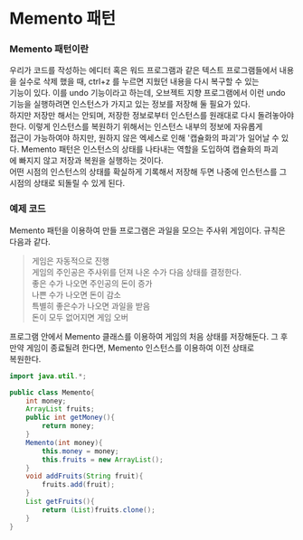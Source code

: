 # Memento 패턴

### Memento 패턴이란
우리가 코드를 작성하는 에디터 혹은 워드 프로그램과 같은 텍스트 프로그램들에서 내용을 실수로 삭제 했을 때, ctrl+z 를 누르면 지웠던 내용을 다시 복구할 수 있는\
기능이 있다. 이를 undo 기능이라고 하는데, 오브젝트 지향 프로그램에서 이런 undo 기능을 실행하려면 인스턴스가 가지고 있는 정보를 저장해 둘 필요가 있다.\
하지만 저장만 해서는 안되며, 저장한 정보로부터 인스턴스를 원래대로 다시 돌려놓아야 한다. 이렇게 인스턴스를 복원하기 위해서는 인스턴스 내부의 정보에 자유롭게\
접근이 가능하여야 하지만, 원하지 않은 엑세스로 인해 '캡슐화의 파괴'가 일어날 수 있다. Memento 패턴은 인스턴스의 상태를 나타내는 역할을 도입하여 캡슐화의 파괴\
에 빠지지 않고 저장과 복원을 실행하는 것이다.\
어떤 시점의 인스턴스의 상태를 확실하게 기록해서 저장해 두면 나중에 인스턴스를 그 시점의 상태로 되돌릴 수 있게 된다.

### 예제 코드
Memento 패턴을 이용하여 만들 프로그램은 과일을 모으는 주사위 게임이다. 규칙은 다음과 같다.

> 게임은 자동적으로 진행\
> 게임의 주인공은 주사위를 던져 나온 수가 다음 상태를 결정한다.\
> 좋은 수가 나오면 주인공의 돈이 증가\
> 나쁜 수가 나오면 돈이 감소\
> 특별히 좋은수가 나오면 과일을 받음\
> 돈이 모두 없어지면 게임 오버

프로그램 안에서 Memento 클래스를 이용하여 게임의 처음 상태를 저장해둔다. 그 후 만약 게임이 종료될려 한다면, Memento 인스턴스를 이용하여 이전 상태로\
복원한다. 

```java
import java.util.*;

public class Memento{
    int money;
    ArrayList fruits;
    public int getMoney(){
        return money;
    }
    Memento(int money){
        this.money = money;
        this.fruits = new ArrayList();
    }
    void addFruits(String fruit){
        fruits.add(fruit);
    }
    List getFruits(){
        return (List)fruits.clone();
    }
}
```